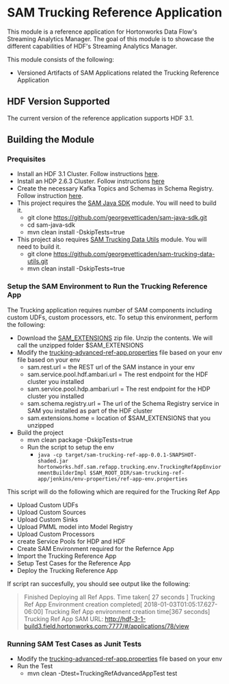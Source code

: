 # SAM Trucking Reference Application

This module is a reference application for Hortonworks Data Flow's Streaming Analytics Manager. The goal of this module is to showcase the different capabilities of HDF's Streaming Analytics Manager.

This module consists of the following:

* Versioned Artifacts of SAM Applications related the Trucking Reference Application

## HDF Version Supported
The current version of the reference application supports HDF 3.1. 


## Building the Module

### Prequisites

* Install an HDF 3.1 Cluster. Follow instructions [here](https://docs.hortonworks.com/HDPDocuments/HDF3/HDF-3.0.2/bk_installing-hdf/content/ch_install-ambari.html). 
* Install an HDP 2.6.3 Cluster. Follow instructions [here](https://docs.hortonworks.com/HDPDocuments/Ambari-2.6.0.0/bk_ambari-installation/content/ch_Getting_Ready.html)
* Create the necessary Kafka Topics and Schemas in Schema Registry. Follow instruction [here](https://docs.hortonworks.com/HDPDocuments/HDF3/HDF-3.0.2/bk_getting-started-with-stream-analytics/content/ch_prepare-your-environment.html#d6e97). 
* This project requires the [SAM Java SDK](https://github.com/georgevetticaden/sam-java-sdk) module. You will need to build it.
	* git clone https://github.com/georgevetticaden/sam-java-sdk.git
	* cd sam-java-sdk
	* mvn clean install -DskipTests=true
* This project also requires [SAM Trucking Data Utils](https://github.com/georgevetticaden/sam-trucking-data-utils) module. You will need to build it. 
	* git clone https://github.com/georgevetticaden/sam-trucking-data-utils.git
	* mvn clean install -DskipTests=true

### Setup the SAM Environment to Run the Trucking Reference App

The Trucking application requires number of SAM components including custom UDFs, custom processors, etc. To setup this environment, perform the following:

* Download the [SAM_EXTENSIONS](https://drive.google.com/file/d/1CNYcfT0yoBHbsjziikzO_W2lN3Lrtas3/view) zip file. Unzip the contents. We will call the unzipped folder $SAM_EXTENSIONS
* Modify the [trucking-advanced-ref-app.properties](https://github.com/georgevetticaden/sam-trucking-ref-app/blob/master/jenkins/app-properties/trucking-advanced-ref-app.properties) file based on your env file based on your env
	* sam.rest.url = the REST url of the SAM instance in your env
	* sam.service.pool.hdf.ambari.url = The rest endpoint for the HDF cluster you installed
	* sam.service.pool.hdp.ambari.url = The rest endpoint for the HDP cluster you installed
	* sam.schema.registry.url = The url of the Schema Registry service in SAM you installed as part of the HDF cluster
	* sam.extensions.home = location of $SAM_EXTENSIONS that you unzipped
* Build the project
	* mvn clean package -DskipTests=true
	* Run the script to setup the env
		* `java -cp target/sam-trucking-ref-app-0.0.1-SNAPSHOT-shaded.jar  hortonworks.hdf.sam.refapp.trucking.env.TruckingRefAppEnviornmentBuilderImpl $SAM_ROOT_DIR/sam-trucking-ref-app/jenkins/env-properties/ref-app-env.properties`
	
This script will do the following which are required for the Trucking Ref App

* Upload Custom UDFs 
* Upload Custom Sources
* Upload Custom Sinks
* Upload PMML model into Model Registry
* Upload Custom Processors
* create Service Pools for HDP and HDF
* Create SAM Environment required for the Refernce App
* Import the Trucking Reference App
* Setup Test Cases for the Reference App
* Deploy the Trucking Reference App

If script ran succesfully, you should see output like the following:
> Finished Deploying all Ref Apps. Time taken[ 27 seconds ]
Trucking Ref App Environment creation completed[ 2018-01-03T01:05:17.627-06:00]
Trucking Ref App environment creation time[367 seconds]
Trucking Ref App SAM URL: http://hdf-3-1-build3.field.hortonworks.com:7777/#/applications/78/view


### Running SAM Test Cases as Junit Tests

* Modify the [trucking-advanced-ref-app.properties](https://github.com/georgevetticaden/sam-trucking-ref-app/blob/master/jenkins/app-properties/trucking-advanced-ref-app.properties) file based on your env
* Run the Test
	* mvn clean -Dtest=TruckingRefAdvancedAppTest test
	
	

	

	

	

